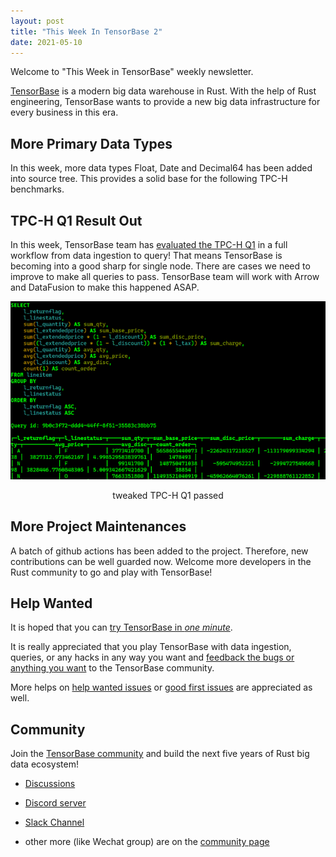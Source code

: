 ```yaml
---
layout: post
title: "This Week In TensorBase 2"
date: 2021-05-10
---
```



Welcome to "This Week in TensorBase" weekly newsletter.

[TensorBase](https://github.com/tensorbase/tensorbase) is a modern big data warehouse in Rust. With the help of Rust engineering, TensorBase wants to provide a new big data infrastructure for every business in this era.

## More Primary Data Types  

In this week, more data types Float, Date and Decimal64 has been added into source tree. This provides a solid base for the following TPC-H benchmarks.

## TPC-H Q1 Result Out 

In this week, TensorBase team has [evaluated the TPC-H Q1](https://github.com/tensorbase/benchmarks/blob/main/tpch.md) in a full workflow from data ingestion to query! That means TensorBase is becoming into a good sharp for single node. There are cases we need to improve to make all queries to pass. TensorBase team will work with Arrow and DataFusion to make this happened ASAP.

<p></p>
<div>
<img class="center_img" src="/img/twtb2/base_tpch_q1.png"/>
</div>
<p align="center">tweaked TPC-H Q1 passed</p>

## More Project Maintenances

A batch of github actions has been added to the project. Therefore, new contributions can be well guarded now. Welcome more developers in the Rust community to go and play with TensorBase!

## Help Wanted

It is hoped that you can [try TensorBase in *one minute*](https://github.com/tensorbase/tensorbase/blob/main/docs/get_started_users.md). 

It is really appreciated that you play TensorBase with data ingestion, queries, or any hacks in any way you want and [feedback the bugs or anything you want](https://github.com/tensorbase/tensorbase/issues) to the TensorBase community. 

More helps on [help wanted issues](https://github.com/tensorbase/tensorbase/issues?q=is%3Aissue+is%3Aopen+label%3Ahelp-wanted) or [good first issues](https://github.com/tensorbase/tensorbase/issues?q=is%3Aissue+is%3Aopen+label%3A%22good+first+issue%22) are appreciated as well.

## Community

Join the [TensorBase community](https://github.com/tensorbase/tensorbase) and build the next five years of Rust big data ecosystem!

* [Discussions](https://github.com/tensorbase/tensorbase/discussions)

* [Discord server](https://discord.gg/E72n2jzgKD)

* [Slack Channel](https://join.slack.com/t/tensorbase/shared_invite/zt-ntwmjvpu-TQ9drOdUwNJWmUTXvxMumA)

* other more (like Wechat group) are on the [community page](https://tensorbase.io/community/)